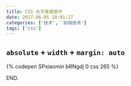 ```yaml
---
title: CSS 水平垂直居中
date: 2017-06-05 18:01:27
categories: ['技术', '前端技术']
tags: ['css']
---
```


## `absolute` + `width` + `margin: auto`

{% codepen SPxiaomin bRNgdj 0 css 265 %}

END.

